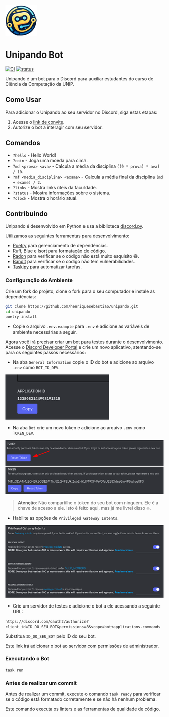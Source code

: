 <img src="img/logo-repository.png" width="100">

# Unipando Bot


[![CI](https://github.com/henriquesebastiao/unipando/actions/workflows/ci.yml/badge.svg)](https://github.com/henriquesebastiao/unipando/actions/workflows/ci.yml)
[![status](https://uptime.henriquesebastiao.com/api/badge/12/status)]()

Unipando é um bot para o Discord para auxiliar estudantes do curso de Ciência da Computação da UNIP.

## Como Usar

Para adicionar o Unipando ao seu servidor no Discord, siga estas etapas:

1. Acesse o [link de convite](https://discord.com/oauth2/authorize?client_id=1237488134044913827&scope=bot&permissions=621217630912065).
2. Autorize o bot a interagir com seu servidor.

## Comandos

- `?hello` - Hello World!
- `?coin` - Joga uma moeda para cima.
- `?md <prova> <ava>` - Calcula a média da disciplina `((9 * prova) * ava) / 10`.
- `?mf <media_disciplina> <exame>` - Calcula a média final da disciplina `(md + exame) / 2`.
- `?links` - Mostra links úteis da faculdade.
-  `?status` - Mostra informações sobre o sistema.
- `?clock` - Mostra o horário atual.

## Contribuindo

Unipando é desenvolvido em Python e usa a biblioteca [discord.py](https://discordpy.readthedocs.io/en/stable/).

Utilizamos as seguintes ferramentas para desenvolvimento:

- [Poetry](https://python-poetry.org/) para gerenciamento de dependências.
- Ruff, Blue e Isort para formatação de código.
- [Radon](https://radon.readthedocs.io/en/latest/) para verificar se o código não está muito esquisito 😅.
- [Bandit](https://bandit.readthedocs.io/en/latest/) para verificar se o código não tem vulnerabilidades.
- [Taskipy](https://github.com/taskipy/taskipy) para automatizar tarefas.

### Configuração do Ambiente

Crie um fork do projeto, clone o fork para o seu computador e instale as dependências:

```bash
git clone https://github.com/henriquesebastiao/unipando.git
cd unipando
poetry install
```

- Copie o arquivo `.env.example` para `.env` e adicione as variáveis de ambiente necessárias a seguir.

Agora você irá precisar criar um bot para testes durante o desenvolvimento. Acesse o [Discord Developer Portal](https://discord.com/developers/applications) e crie um novo aplicativo, atentando-se para os seguintes passos necessários:

- Na aba `General Information` copie o ID do bot e adicione ao arquivo `.env` como `BOT_ID_DEV`.

[![Bot ID](img/docs/bot-id.png)](https://discord.com/developers/applications)

- Na aba `Bot` crie um novo token e adicione ao arquivo `.env` como `TOKEN_DEV`.

[![Bot Token](img/docs/token-button.png)](https://discord.com/developers/applications)
[![Bot Token](img/docs/token-code.png)](https://discord.com/developers/applications)

> **Atenção**: Não compartilhe o token do seu bot com ninguém. Ele é a chave de acesso a ele. Isto é feito aqui, mas já me livrei disso 🔥.

- Habilite as opções de `Privileged Gateway Intents`.

[![Privileged Gateway Intents](img/docs/enable-intents.png)](https://discord.com/developers/applications)

- Crie um servidor de testes e adicione o bot a ele acessando a seguinte URL:

`https://discord.com/oauth2/authorize?client_id=ID_DO_SEU_BOT&permissions=8&scope=bot+applications.commands`

Substitua `ID_DO_SEU_BOT` pelo ID do seu bot.

Este link irá adicionar o bot ao servidor com permissões de administrador.

### Executando o Bot

```bash
task run
```

### Antes de realizar um commit

Antes de realizar um commit, execute o comando `task ready` para verificar se o código está formatado corretamente e se não há nenhum problema.

Este comando executa os linters e as ferramentas de qualidade de código.